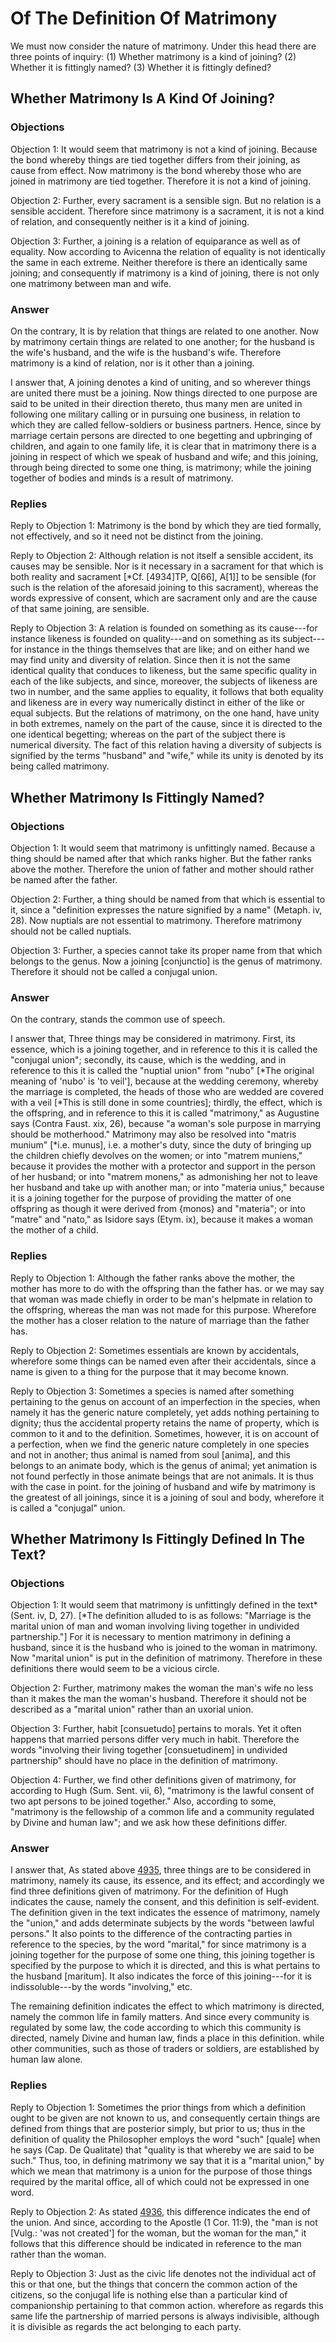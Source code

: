 # Of The Definition Of Matrimony

We must now consider the nature of matrimony. Under this head there are three points of inquiry:
(1) Whether matrimony is a kind of joining?
(2) Whether it is fittingly named?
(3) Whether it is fittingly defined?
## Whether Matrimony Is A Kind Of Joining?

### Objections

Objection 1: It would seem that matrimony is not a kind of joining. Because the bond whereby things are tied together differs from their joining, as cause from effect. Now matrimony is the bond whereby those who are joined in matrimony are tied together. Therefore it is not a kind of joining.

Objection 2: Further, every sacrament is a sensible sign. But no relation is a sensible accident. Therefore since matrimony is a sacrament, it is not a kind of relation, and consequently neither is it a kind of joining.

Objection 3: Further, a joining is a relation of equiparance as well as of equality. Now according to Avicenna the relation of equality is not identically the same in each extreme. Neither therefore is there an identically same joining; and consequently if matrimony is a kind of joining, there is not only one matrimony between man and wife.

### Answer

On the contrary, It is by relation that things are related to one another. Now by matrimony certain things are related to one another; for the husband is the wife's husband, and the wife is the husband's wife. Therefore matrimony is a kind of relation, nor is it other than a joining.

I answer that, A joining denotes a kind of uniting, and so wherever things are united there must be a joining. Now things directed to one purpose are said to be united in their direction thereto, thus many men are united in following one military calling or in pursuing one business, in relation to which they are called fellow-soldiers or business partners. Hence, since by marriage certain persons are directed to one begetting and upbringing of children, and again to one family life, it is clear that in matrimony there is a joining in respect of which we speak of husband and wife; and this joining, through being directed to some one thing, is matrimony; while the joining together of bodies and minds is a result of matrimony.

### Replies

Reply to Objection 1: Matrimony is the bond by which they are tied formally, not effectively, and so it need not be distinct from the joining.

Reply to Objection 2: Although relation is not itself a sensible accident, its causes may be sensible. Nor is it necessary in a sacrament for that which is both reality and sacrament [*Cf. [4934]TP, Q[66], A[1]] to be sensible (for such is the relation of the aforesaid joining to this sacrament), whereas the words expressive of consent, which are sacrament only and are the cause of that same joining, are sensible.

Reply to Objection 3: A relation is founded on something as its cause---for instance likeness is founded on quality---and on something as its subject---for instance in the things themselves that are like; and on either hand we may find unity and diversity of relation. Since then it is not the same identical quality that conduces to likeness, but the same specific quality in each of the like subjects, and since, moreover, the subjects of likeness are two in number, and the same applies to equality, it follows that both equality and likeness are in every way numerically distinct in either of the like or equal subjects. But the relations of matrimony, on the one hand, have unity in both extremes, namely on the part of the cause, since it is directed to the one identical begetting; whereas on the part of the subject there is numerical diversity. The fact of this relation having a diversity of subjects is signified by the terms "husband" and "wife," while its unity is denoted by its being called matrimony.
## Whether Matrimony Is Fittingly Named?

### Objections

Objection 1: It would seem that matrimony is unfittingly named. Because a thing should be named after that which ranks higher. But the father ranks above the mother. Therefore the union of father and mother should rather be named after the father.

Objection 2: Further, a thing should be named from that which is essential to it, since a "definition expresses the nature signified by a name" (Metaph. iv, 28). Now nuptials are not essential to matrimony. Therefore matrimony should not be called nuptials.

Objection 3: Further, a species cannot take its proper name from that which belongs to the genus. Now a joining [conjunctio] is the genus of matrimony. Therefore it should not be called a conjugal union.

### Answer

On the contrary, stands the common use of speech.

I answer that, Three things may be considered in matrimony. First, its essence, which is a joining together, and in reference to this it is called the "conjugal union"; secondly, its cause, which is the wedding, and in reference to this it is called the "nuptial union" from "nubo" [*The original meaning of 'nubo' is 'to veil'], because at the wedding ceremony, whereby the marriage is completed, the heads of those who are wedded are covered with a veil [*This is still done in some countries]; thirdly, the effect, which is the offspring, and in reference to this it is called "matrimony," as Augustine says (Contra Faust. xix, 26), because "a woman's sole purpose in marrying should be motherhood." Matrimony may also be resolved into "matris munium" [*i.e. munus], i.e. a mother's duty, since the duty of bringing up the children chiefly devolves on the women; or into "matrem muniens," because it provides the mother with a protector and support in the person of her husband; or into "matrem monens," as admonishing her not to leave her husband and take up with another man; or into "materia unius," because it is a joining together for the purpose of providing the matter of one offspring as though it were derived from {monos} and "materia"; or into "matre" and "nato," as Isidore says (Etym. ix), because it makes a woman the mother of a child.

### Replies

Reply to Objection 1: Although the father ranks above the mother, the mother has more to do with the offspring than the father has. or we may say that woman was made chiefly in order to be man's helpmate in relation to the offspring, whereas the man was not made for this purpose. Wherefore the mother has a closer relation to the nature of marriage than the father has.

Reply to Objection 2: Sometimes essentials are known by accidentals, wherefore some things can be named even after their accidentals, since a name is given to a thing for the purpose that it may become known.

Reply to Objection 3: Sometimes a species is named after something pertaining to the genus on account of an imperfection in the species, when namely it has the generic nature completely, yet adds nothing pertaining to dignity; thus the accidental property retains the name of property, which is common to it and to the definition. Sometimes, however, it is on account of a perfection, when we find the generic nature completely in one species and not in another; thus animal is named from soul [anima], and this belongs to an animate body, which is the genus of animal; yet animation is not found perfectly in those animate beings that are not animals. It is thus with the case in point. for the joining of husband and wife by matrimony is the greatest of all joinings, since it is a joining of soul and body, wherefore it is called a "conjugal" union.
## Whether Matrimony Is Fittingly Defined In The Text?

### Objections

Objection 1: It would seem that matrimony is unfittingly defined in the text* (Sent. iv, D, 27). [*The definition alluded to is as follows: "Marriage is the marital union of man and woman involving living together in undivided partnership."] For it is necessary to mention matrimony in defining a husband, since it is the husband who is joined to the woman in matrimony. Now "marital union" is put in the definition of matrimony. Therefore in these definitions there would seem to be a vicious circle.

Objection 2: Further, matrimony makes the woman the man's wife no less than it makes the man the woman's husband. Therefore it should not be described as a "marital union" rather than an uxorial union.

Objection 3: Further, habit [consuetudo] pertains to morals. Yet it often happens that married persons differ very much in habit. Therefore the words "involving their living together [consuetudinem] in undivided partnership" should have no place in the definition of matrimony.

Objection 4: Further, we find other definitions given of matrimony, for according to Hugh (Sum. Sent. vii, 6), "matrimony is the lawful consent of two apt persons to be joined together." Also, according to some, "matrimony is the fellowship of a common life and a community regulated by Divine and human law"; and we ask how these definitions differ.

### Answer



I answer that, As stated above [4935](A[2]), three things are to be considered in matrimony, namely its cause, its essence, and its effect; and accordingly we find three definitions given of matrimony. For the definition of Hugh indicates the cause, namely the consent, and this definition is self-evident. The definition given in the text indicates the essence of matrimony, namely the "union," and adds determinate subjects by the words "between lawful persons." It also points to the difference of the contracting parties in reference to the species, by the word "marital," for since matrimony is a joining together for the purpose of some one thing, this joining together is specified by the purpose to which it is directed, and this is what pertains to the husband [maritum]. It also indicates the force of this joining---for it is indissoluble---by the words "involving," etc.

The remaining definition indicates the effect to which matrimony is directed, namely the common life in family matters. And since every community is regulated by some law, the code according to which this community is directed, namely Divine and human law, finds a place in this definition. while other communities, such as those of traders or soldiers, are established by human law alone.

### Replies

Reply to Objection 1: Sometimes the prior things from which a definition ought to be given are not known to us, and consequently certain things are defined from things that are posterior simply, but prior to us; thus in the definition of quality the Philosopher employs the word "such" [quale] when he says (Cap. De Qualitate) that "quality is that whereby we are said to be such." Thus, too, in defining matrimony we say that it is a "marital union," by which we mean that matrimony is a union for the purpose of those things required by the marital office, all of which could not be expressed in one word.

Reply to Objection 2: As stated [4936](A[2]), this difference indicates the end of the union. And since, according to the Apostle (1 Cor. 11:9), the "man is not [Vulg.: 'was not created'] for the woman, but the woman for the man," it follows that this difference should be indicated in reference to the man rather than the woman.

Reply to Objection 3: Just as the civic life denotes not the individual act of this or that one, but the things that concern the common action of the citizens, so the conjugal life is nothing else than a particular kind of companionship pertaining to that common action. wherefore as regards this same life the partnership of married persons is always indivisible, although it is divisible as regards the act belonging to each party.
